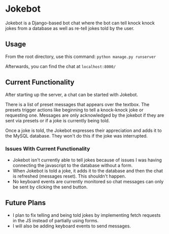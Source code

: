 # Jokebot
Jokebot is a Django-based bot chat where the bot can tell knock knock jokes from a database as well as re-tell jokes told by the user.

## Usage
From the root directory, use this command:
`python manage.py runserver`

Afterwards, you can find the chat at `localhost:8000/`

## Current Functionality
After starting up the server, a chat can be started with Jokebot. 

There is a list of preset messages that appears over the textbox. The presets trigger actions like beginning to tell a knock-knock joke or requesting one. Messages are only acknowledged by the jokebot if they are sent via presets or if a joke is currently being told.

Once a joke is told, the Jokebot expresses their appreciation and adds it to the MySQL database. They won't do this if the joke was interrupted.

### Issues With Current Functionality
* Jokebot isn't currently able to tell jokes because of issues I was having connecting the javascript to the database without a form.
* When Jokebot is told a joke, it adds it to the database and then the chat is refreshed  (messages reset). This shouldn't happen.
* No keyboard events are currently monitored so chat messages can only be sent by clicking the send button.

## Future Plans
* I plan to fix telling and being told jokes by implementing fetch requests in the JS instead of partially using forms.
* I will also be adding keyboard events to send messages.